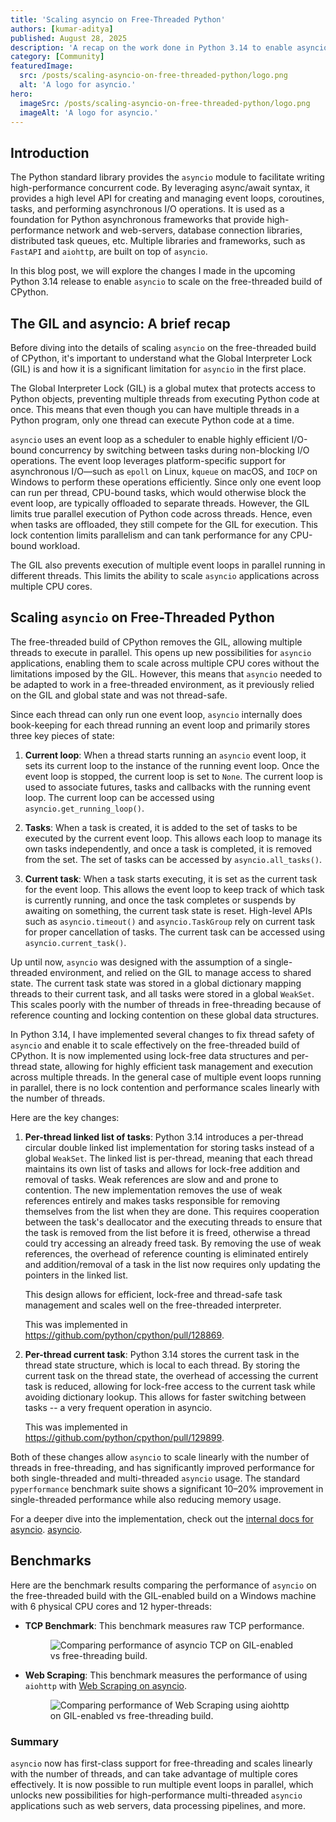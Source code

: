 ```yaml
---
title: 'Scaling asyncio on Free-Threaded Python'
authors: [kumar-aditya]
published: August 28, 2025
description: 'A recap on the work done in Python 3.14 to enable asyncio to scale on the free-threaded build of CPython.'
category: [Community]
featuredImage:
  src: /posts/scaling-asyncio-on-free-threaded-python/logo.png
  alt: 'A logo for asyncio.'
hero:
  imageSrc: /posts/scaling-asyncio-on-free-threaded-python/logo.png
  imageAlt: 'A logo for asyncio.'
---
```


## Introduction

The Python standard library provides the `asyncio` module to facilitate
writing high-performance concurrent code. By leveraging async/await syntax,
it provides a high level API for creating and managing event loops, coroutines,
tasks, and performing asynchronous I/O operations.
It is used as a foundation for Python asynchronous frameworks that
provide high-performance network and web-servers, database connection
libraries, distributed task queues, etc. Multiple libraries and frameworks, such
as `FastAPI` and `aiohttp`, are built on top of `asyncio`.

In this blog post, we will explore the changes I made in the upcoming Python
3.14 release to enable `asyncio` to scale on the free-threaded build of CPython.

## The GIL and asyncio: A brief recap

Before diving into the details of scaling `asyncio` on the free-threaded build
of CPython, it's important to understand what the Global Interpreter Lock (GIL) is
and how it is a significant limitation for `asyncio` in the first place.

The Global Interpreter Lock (GIL) is a global mutex that protects access to
Python objects, preventing multiple threads from executing Python code at
once. This means that even though you can have multiple threads in a Python
program, only one thread can execute Python code at a time.

`asyncio` uses an event loop as a scheduler to enable highly efficient I/O-bound
concurrency by switching between tasks during non-blocking I/O operations. The
event loop leverages platform-specific support for asynchronous I/O—such as
`epoll` on Linux, `kqueue` on macOS, and `IOCP` on Windows to perform these
operations efficiently. Since only one event loop can run per thread, CPU-bound
tasks, which would otherwise block the event loop, are typically offloaded to
separate threads. However, the GIL limits true parallel execution of Python code
across threads. Hence, even when tasks are offloaded, they still compete for the
GIL for execution. This lock contention limits parallelism and can tank performance for any CPU-bound workload.

The GIL also prevents execution of multiple event loops in parallel running in
different threads. This limits the ability to scale `asyncio` applications across
multiple CPU cores.

## Scaling `asyncio` on Free-Threaded Python

The free-threaded build of CPython removes the GIL, allowing multiple threads to
execute in parallel. This opens up new possibilities for `asyncio`
applications, enabling them to scale across multiple CPU cores without the
limitations imposed by the GIL. However, this means that `asyncio` needed to be
adapted to work in a free-threaded environment, as it previously relied on the
GIL and global state and was not thread-safe.

Since each thread can only run one event loop, `asyncio` internally does
book-keeping for each thread running an event loop and primarily stores three
key pieces of state:

1. **Current loop**: When a thread starts running an `asyncio` event loop, it
   sets its current loop to the instance of the running event loop. Once the
   event loop is stopped, the current loop is set to `None`. The current loop is
   used to associate futures, tasks and callbacks with the running event loop.
   The current loop can be accessed using `asyncio.get_running_loop()`.

2. **Tasks**: When a task is created, it is added to the set of tasks to be
   executed by the current event loop. This allows each loop to manage its own
   tasks independently, and once a task is completed, it is removed from the
   set. The set of tasks can be accessed by `asyncio.all_tasks()`.

3. **Current task**: When a task starts executing, it is set as the current task
   for the event loop. This allows the event loop to keep track of which task is
   currently running, and once the task completes or suspends by awaiting on
   something, the current task state is reset. High-level APIs such as
   `asyncio.timeout()` and `asyncio.TaskGroup` rely on current task for proper
   cancellation of tasks. The current task can be accessed using
   `asyncio.current_task()`.

Up until now, `asyncio` was designed with the assumption of a single-threaded
environment, and relied on the GIL to manage access to shared state. The current
task state was stored in a global dictionary mapping threads to their current
task, and all tasks were stored in a global `WeakSet`. This scales poorly with
the number of threads in free-threading because of reference counting and
locking contention on these global data structures.

In Python 3.14, I have implemented several changes to fix thread safety of
`asyncio` and enable it to scale effectively on the free-threaded build of
CPython. It is now implemented using lock-free data structures and per-thread
state, allowing for highly efficient task management and execution across
multiple threads. In the general case of multiple event loops running in
parallel, there is no lock contention and performance scales linearly with the number of
threads.

Here are the key changes:

1. **Per-thread linked list of tasks**:
   Python 3.14 introduces a per-thread circular double linked list implementation
   for storing tasks instead of a global `WeakSet`. The linked list is per-thread,
   meaning that each thread maintains its own list of tasks and allows for
   lock-free addition and removal of tasks. Weak references are slow and
   and prone to contention. The new implementation removes the use of weak
   references entirely and makes tasks responsible for removing themselves
   from the list when they are done.
   This requires cooperation between the task's deallocator and the executing
   threads to ensure that the task is removed from the list before it is freed,
   otherwise a thread could try accessing an already freed task. By removing the
   use of weak references, the overhead of reference counting is eliminated
   entirely and addition/removal of a task in the list now requires only updating
   the pointers in the linked list.

   This design allows for efficient, lock-free and thread-safe task management
   and scales well on the free-threaded interpreter.

   This was implemented in https://github.com/python/cpython/pull/128869.

2. **Per-thread current task**:
   Python 3.14 stores the current task in the thread state structure,
   which is local to each thread. By storing the current task on the thread state,
   the overhead of accessing the current task is reduced, allowing for lock-free
   access to the current task while avoiding dictionary lookup.
   This allows for faster switching between tasks -- a very frequent operation in asyncio.

   This was implemented in https://github.com/python/cpython/pull/129899.

Both of these changes allow `asyncio` to scale linearly with the number of
threads in free-threading, and has significantly improved performance for both
single-threaded and multi-threaded `asyncio` usage. The standard `pyperformance`
benchmark suite shows a significant 10–20% improvement in single-threaded performance while also
reducing memory usage.

For a deeper dive into the implementation, check out the [internal docs for
asyncio](https://github.com/python/cpython/blob/main/InternalDocs/asyncio.md).
[asyncio](https://github.com/python/cpython/blob/main/InternalDocs/asyncio.md).


## Benchmarks

Here are the benchmark results comparing the performance of `asyncio` on the free-threaded
build with the GIL-enabled build on a Windows machine with 6 physical CPU cores and 12 hyper-threads:

- **TCP Benchmark**: This benchmark measures raw TCP performance.

  <figure style={{ textAlign: 'center' }}>
    <img
      src="/posts/scaling-asyncio-on-free-threaded-python/asyncio_tcp_benchmark.png"
      alt="Comparing performance of asyncio TCP on GIL-enabled vs free-threading build."
      style={{position:'relative',left:'15%',width:'70%'}}
    />
  </figure>

- **Web Scraping**: This benchmark measures the performance of using `aiohttp` with
  [Web Scraping on asyncio](https://py-free-threading.github.io/examples/asyncio/).

  <figure style={{ textAlign: 'center' }}>
    <img
      src="/posts/scaling-asyncio-on-free-threaded-python/asyncio_web_scraping_benchmark.png"
      alt="Comparing performance of Web Scraping using aiohttp on GIL-enabled vs free-threading build."
      style={{position:'relative',left:'15%',width:'70%'}}
    />
  </figure>

### Summary

`asyncio` now has first-class support for free-threading and scales
linearly with the number of threads, and can take advantage of multiple
cores effectively. It is now possible to run multiple event loops in parallel,
which unlocks new possibilities for high-performance multi-threaded `asyncio`
applications such as web servers, data processing pipelines, and more.
